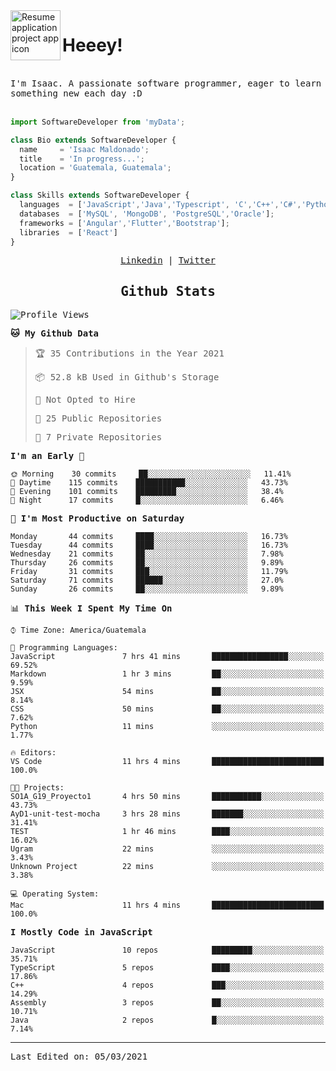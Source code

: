 <img align="left" width="80" height="80" src="https://raw.githubusercontent.com/sidbelbase/sidbelbase/master/wave.gif" alt="Resume application project app icon">

# Heeey!
 
</br>
 
<samp>
I'm Isaac. A passionate software programmer, eager to learn something new each day :D
</samp>
</br></br>



```js
import SoftwareDeveloper from 'myData';

class Bio extends SoftwareDeveloper {
  name     = 'Isaac Maldonado';
  title    = 'In progress...';
  location = 'Guatemala, Guatemala';
}

class Skills extends SoftwareDeveloper {
  languages  = ['JavaScript','Java','Typescript', 'C','C++','C#','Python','Assembly','Dart','Go'];
  databases  = ['MySQL', 'MongoDB', 'PostgreSQL','Oracle'];
  frameworks = ['Angular','Flutter','Bootstrap'];
  libraries  = ['React']
}
```

</p>
<samp>
<p align="center">
<a href="www.linkedin.com/in/isaac-maldonado-4745b2194">Linkedin</a> | <a href="https://twitter.com/Anaklusmos99">Twitter</a>
</p>

<h2 align="center"><samp>Github Stats</samp></h2>

<!--START_SECTION:waka-->
![Profile Views](http://img.shields.io/badge/Profile%20Views-9-blue)

**🐱 My Github Data** 

> 🏆 35 Contributions in the Year 2021
 > 
> 📦 52.8 kB Used in Github's Storage 
 > 
> 🚫 Not Opted to Hire
 > 
> 📜 25 Public Repositories 
 > 
> 🔑 7 Private Repositories  
 > 
**I'm an Early 🐤** 

```text
🌞 Morning    30 commits     ██░░░░░░░░░░░░░░░░░░░░░░░   11.41% 
🌆 Daytime    115 commits    ███████████░░░░░░░░░░░░░░   43.73% 
🌃 Evening    101 commits    █████████░░░░░░░░░░░░░░░░   38.4% 
🌙 Night      17 commits     █░░░░░░░░░░░░░░░░░░░░░░░░   6.46%

```
📅 **I'm Most Productive on Saturday** 

```text
Monday       44 commits     ████░░░░░░░░░░░░░░░░░░░░░   16.73% 
Tuesday      44 commits     ████░░░░░░░░░░░░░░░░░░░░░   16.73% 
Wednesday    21 commits     ██░░░░░░░░░░░░░░░░░░░░░░░   7.98% 
Thursday     26 commits     ██░░░░░░░░░░░░░░░░░░░░░░░   9.89% 
Friday       31 commits     ███░░░░░░░░░░░░░░░░░░░░░░   11.79% 
Saturday     71 commits     ██████░░░░░░░░░░░░░░░░░░░   27.0% 
Sunday       26 commits     ██░░░░░░░░░░░░░░░░░░░░░░░   9.89%

```


📊 **This Week I Spent My Time On** 

```text
⌚︎ Time Zone: America/Guatemala

💬 Programming Languages: 
JavaScript               7 hrs 41 mins       █████████████████░░░░░░░░   69.52% 
Markdown                 1 hr 3 mins         ██░░░░░░░░░░░░░░░░░░░░░░░   9.59% 
JSX                      54 mins             ██░░░░░░░░░░░░░░░░░░░░░░░   8.14% 
CSS                      50 mins             ██░░░░░░░░░░░░░░░░░░░░░░░   7.62% 
Python                   11 mins             ░░░░░░░░░░░░░░░░░░░░░░░░░   1.77%

🔥 Editors: 
VS Code                  11 hrs 4 mins       █████████████████████████   100.0%

🐱‍💻 Projects: 
SO1A_G19_Proyecto1       4 hrs 50 mins       ███████████░░░░░░░░░░░░░░   43.73% 
AyD1-unit-test-mocha     3 hrs 28 mins       ███████░░░░░░░░░░░░░░░░░░   31.41% 
TEST                     1 hr 46 mins        ████░░░░░░░░░░░░░░░░░░░░░   16.02% 
Ugram                    22 mins             ░░░░░░░░░░░░░░░░░░░░░░░░░   3.43% 
Unknown Project          22 mins             ░░░░░░░░░░░░░░░░░░░░░░░░░   3.38%

💻 Operating System: 
Mac                      11 hrs 4 mins       █████████████████████████   100.0%

```

**I Mostly Code in JavaScript** 

```text
JavaScript               10 repos            █████████░░░░░░░░░░░░░░░░   35.71% 
TypeScript               5 repos             ████░░░░░░░░░░░░░░░░░░░░░   17.86% 
C++                      4 repos             ███░░░░░░░░░░░░░░░░░░░░░░   14.29% 
Assembly                 3 repos             ██░░░░░░░░░░░░░░░░░░░░░░░   10.71% 
Java                     2 repos             █░░░░░░░░░░░░░░░░░░░░░░░░   7.14%

```



<!--END_SECTION:waka-->

------

Last Edited on: 05/03/2021

